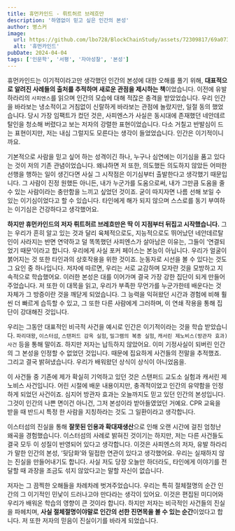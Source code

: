 ```yaml
---
title: 휴먼카인드 - 뤼트허르 브레흐만
description: '하염없이 믿고 싶은 인간의 본성'
author: 병스커
image:
  url: https://github.com/lbo728/BlockChainStudy/assets/72309817/69a07344-4c78-4b27-bb09-632295809360
  alt: '휴먼카인드'
pubDate: 2024-04-04
tags: ['인문학', '서평', '자아성찰', '본성']
---
```


휴먼카인드는 이기적이라고만 생각했던 인간의 본성에 대한 오해를 풀기 위해, **대표적으로 알려진 사례들의 출처를 추적하며 새로운 관점을 제시하는 책**이었습니다. 이전에 유발 하라리의 `사피엔스`를 읽으며 인간의 모습에 대해 적잖은 충격을 받았었습니다. 우리 인간을 바라보는 냉소적이고 거침없이 신랄하게 바라보는 관점에 놀랐지만, 일절 동의 했었습니다. 당시 가장 임팩트가 컸던 것은, 사피엔스가 사실은 동시대에 존재했던 네안데르탈인을 청소해 버렸다고 보는 저자의 강렬한 표현이었습니다. 다소 거칠고 반발심이 드는 표현이지만, 저는 내심 그럴지도 모른다는 생각이 들었었습니다. 인간은 이기적이니까요.

기본적으로 사람을 믿고 싶어 하는 성격이긴 하나, 누구나 심연에는 이기심을 품고 있다는 것이 저의 기존 관념이었습니다. 왜냐하면 저 또한, 의도했든 의도하지 않았든 어떠한 선행을 행하는 일이 생긴다면 사실 그 시작점은 이기심부터 출발한다고 생각했기 때문입니다. 그 사람이 진정 원했든 아니든, 내가 누군가를 도움으로써, 내가 그만큼 도움을 줄 수 있는 사람이라는 충만함을 느끼고 싶었던 것이죠. 굳이 따지자면 나름 선해 보일 수 있는 이기심이었다고 할 수 있습니다. 타인에게 해가 되지 않으며 스스로를 동기 부여하는 이기심은 건강하다고 생각했어요.

**하지만 휴먼카인드의 저자 뤼트허르 브레흐만은 딱 이 지점부터 뒤집고 시작했습니다.** 그는 우리가 흔히 알고 있는 것과 달리 육체적으로도, 지능적으로도 뛰어났던 네안데르탈인이 사라지는 반면 연약하고 덜 똑똑했던 사피엔스가 살아남은 이유는, 그들이 ‘연결되었기 때문’이라고 합니다. 우리에게 사실 포커 페이스는 본능이 아닙니다. 우리가 얼굴이 붉어지는 것 또한 타인과의 상호작용을 위한 것이죠. 눈동자로 시선을 볼 수 있다는 것도 그 요인 중 하나입니다. 저자에 따르면, 우리는 서로 교감하며 모자란 것을 모방하고 지속적으로 학습했어요. 이러한 본성은 대를 이어가며 결국 가장 강한 집단이 되게 만들어주었습니다. 저 또한 이 대목을 읽고, 우리가 부족한 무언가를 누군가한테 배운다는 것 자체가 그 방증이란 것을 깨닫게 되었습니다. 그 능력을 익혀왔던 시간과 경험에 비해 훨씬 더 빠르게 습득할 수 있고, 그 또한 다른 사람에게 그러하며, 이 연쇄 작용을 통해 집단이 강대해진 것입니다.

우리는 그동안 대표적인 비극적 사건을 예시로 인간은 이기적이라는 것을 학습 받았습니다. `파리대왕`, `이스터섬`, `스탠퍼드 감옥 실험`, `밀그램의 복종 실험`, `캐서린 제노비스(방관자 효과) 사건` 등을 통해 말이죠. 하지만 저자는 납득하지 않았어요. 이미 기정사실이 되버린 인간의 그 본성을 인정할 수 없었던 것입니다. 때문에 집요하게 사건들의 전말을 추적했죠. 그리고 결국 밝혀냈습니다. 우리가 배워왔던 상식이 상식이 아니었음을.

이 사건들 중 기존에 제가 확실히 기억하고 있던 것은 스탠퍼드 교도소 실험과 캐서린 제노비스 사건입니다. 어린 시절에 배운 내용이지만, 충격적이었고 인간의 유약함을 인정하게 되었던 사건이죠. 심지어 방관자 효과는 오늘까지도 믿고 있던 인간의 본성입니다. 그것이 인간의 나쁜 면이건 아니건, 그저 본성이라 받아들였었던 거예요. CPR 교육을 받을 때 반드시 특정 한 사람을 지칭하라는 것도 그 일환이라고 생각합니다.

이스터섬의 진실을 통해 **잘못된 인용과 확대재생산**으로 인해 오랜 시간에 걸친 엄청난 왜곡을 경험했습니다. 이스터섬의 사례로 밝혀진 것이기는 하지만, 저는 다른 사건들도 결국 모두 이 성질이 반영되어 있다고 생각합니다. 이것은 사피엔스의 저자, 유발 하라리가 말한 인간의 본성, ‘뒷담화’와 밀접한 연관이 있다고 생각했어요. 우리는 실재하지 않는 진실을 만들어내기도 합니다. 사실 저도 당장 오늘만 하더라도, 타인에게 이야기를 전달할 때 과장을 조금도 섞지 않았다고는 말할 자신이 없습니다.

저자는 그 끔찍한 오해들을 차례차례 벗겨주었습니다. 우리는 특히 절체절명의 순간 인간의 그 이기적인 민낯이 드러나고야 만다라는 생각이 있어요. 이것은 편집된 미디어와 우리가 배워온 학습의 영향이 큰 것이라 합니다. 하지만 저자는 비극적인 사건들의 진실을 파헤치며, **사실 절체절명이야말로 인간의 선한 진면목을 볼 수 있는 순간**이었다고 합니다. 저 또한 저자의 믿음이 진실이기를 바라게 되었습니다.

